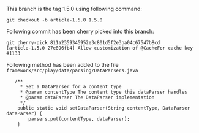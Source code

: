 This branch is the tag 1.5.0 using following command:

```
git checkout -b article-1.5.0 1.5.0
```

Following commit has been cherry picked into this branch:

```
git cherry-pick 811a2359345952e3c801d5f2e3ba04c67547b8cd
[article-1.5.0 27e896fb4] Allow customization of @CacheFor cache key #1133
```

Following method has been added to the file ```framework/src/play/data/parsing/DataParsers.java```
```
   /**
     * Set a DataParser for a content type
     * @param contentType The content type this dataParser handles
     * @param dataParser The DataParser implementation
     */
    public static void setDataParser(String contentType, DataParser dataParser) {
        parsers.put(contentType, dataParser);
    }
```
